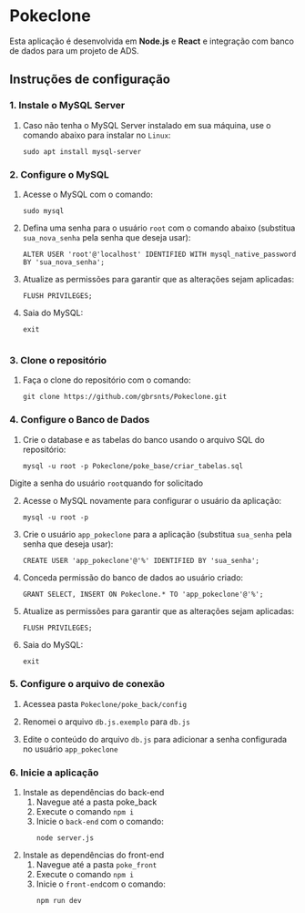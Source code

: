 # Pokeclone

Esta aplicação é desenvolvida em **Node.js** e **React** e integração com banco de dados para um projeto de ADS.

## **Instruções de configuração**

### **1. Instale o MySQL Server**
1. Caso não tenha o MySQL Server instalado em sua máquina, use o comando abaixo para instalar no `Linux`:
    ```
    sudo apt install mysql-server

### **2. Configure o MySQL**
1. Acesse o MySQL com o comando:
    ```
    sudo mysql

2. Defina uma senha para o usuário `root` com o comando abaixo (substitua `sua_nova_senha` pela senha que deseja usar):
    ```
    ALTER USER 'root'@'localhost' IDENTIFIED WITH mysql_native_password BY 'sua_nova_senha';

3. Atualize as permissões para garantir que as alterações sejam aplicadas:
    ```
    FLUSH PRIVILEGES;

4. Saia do MySQL:
    ```
    exit


### **3. Clone o repositório**
1. Faça o clone do repositório com o comando:
    ```
    git clone https://github.com/gbrsnts/Pokeclone.git

### **4. Configure o Banco de Dados**
1. Crie o database e as tabelas do banco usando o arquivo SQL do repositório:
    ```
    mysql -u root -p Pokeclone/poke_base/criar_tabelas.sql

Digite a senha do usuário `root`quando for solicitado

2. Acesse o MySQL novamente para configurar o usuário da aplicação:
    ```
    mysql -u root -p

3. Crie o usuário `app_pokeclone` para a aplicação (substitua `sua_senha` pela senha que deseja usar):
    ```
    CREATE USER 'app_pokeclone'@'%' IDENTIFIED BY 'sua_senha';

4. Conceda permissão do banco de dados ao usuário criado:
    ```
    GRANT SELECT, INSERT ON Pokeclone.* TO 'app_pokeclone'@'%';
5. Atualize as permissões para garantir que as alterações sejam aplicadas:
    ```
    FLUSH PRIVILEGES;

6. Saia do MySQL:
    ```
    exit

### **5. Configure o arquivo de conexão**
1. Acessea pasta `Pokeclone/poke_back/config`

2. Renomei o arquivo `db.js.exemplo` para `db.js`

3. Edite o conteúdo do arquivo `db.js` para adicionar a senha configurada no usuário `app_pokeclone`

### **6. Inicie a aplicação**
1. Instale as dependências do back-end
    1. Navegue até a pasta poke_back
    2. Execute o comando `npm i`
    3. Inicie o `back-end` com o comando:
        ```
        node server.js

2. Instale as dependências do front-end
    1. Navegue até a pasta `poke_front`
    2. Execute o comando `npm i`
    3. Inicie o `front-end`com o comando:
        ```
        npm run dev
